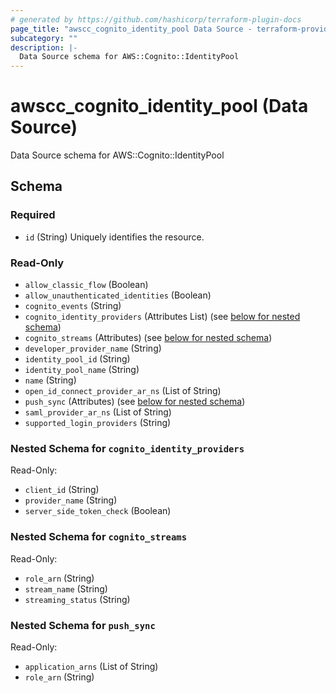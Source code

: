 ```yaml
---
# generated by https://github.com/hashicorp/terraform-plugin-docs
page_title: "awscc_cognito_identity_pool Data Source - terraform-provider-awscc"
subcategory: ""
description: |-
  Data Source schema for AWS::Cognito::IdentityPool
---
```


# awscc_cognito_identity_pool (Data Source)

Data Source schema for AWS::Cognito::IdentityPool



<!-- schema generated by tfplugindocs -->
## Schema

### Required

- `id` (String) Uniquely identifies the resource.

### Read-Only

- `allow_classic_flow` (Boolean)
- `allow_unauthenticated_identities` (Boolean)
- `cognito_events` (String)
- `cognito_identity_providers` (Attributes List) (see [below for nested schema](#nestedatt--cognito_identity_providers))
- `cognito_streams` (Attributes) (see [below for nested schema](#nestedatt--cognito_streams))
- `developer_provider_name` (String)
- `identity_pool_id` (String)
- `identity_pool_name` (String)
- `name` (String)
- `open_id_connect_provider_ar_ns` (List of String)
- `push_sync` (Attributes) (see [below for nested schema](#nestedatt--push_sync))
- `saml_provider_ar_ns` (List of String)
- `supported_login_providers` (String)

<a id="nestedatt--cognito_identity_providers"></a>
### Nested Schema for `cognito_identity_providers`

Read-Only:

- `client_id` (String)
- `provider_name` (String)
- `server_side_token_check` (Boolean)


<a id="nestedatt--cognito_streams"></a>
### Nested Schema for `cognito_streams`

Read-Only:

- `role_arn` (String)
- `stream_name` (String)
- `streaming_status` (String)


<a id="nestedatt--push_sync"></a>
### Nested Schema for `push_sync`

Read-Only:

- `application_arns` (List of String)
- `role_arn` (String)
